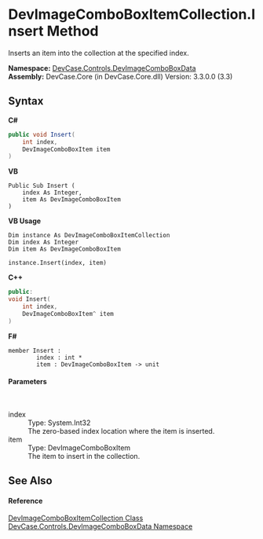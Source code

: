 # DevImageComboBoxItemCollection.Insert Method 
 

Inserts an item into the collection at the specified index.

**Namespace:**&nbsp;<a href="N_DevCase_Controls_DevImageComboBoxData">DevCase.Controls.DevImageComboBoxData</a><br />**Assembly:**&nbsp;DevCase.Core (in DevCase.Core.dll) Version: 3.3.0.0 (3.3)

## Syntax

**C#**<br />
``` C#
public void Insert(
	int index,
	DevImageComboBoxItem item
)
```

**VB**<br />
``` VB
Public Sub Insert ( 
	index As Integer,
	item As DevImageComboBoxItem
)
```

**VB Usage**<br />
``` VB Usage
Dim instance As DevImageComboBoxItemCollection
Dim index As Integer
Dim item As DevImageComboBoxItem

instance.Insert(index, item)
```

**C++**<br />
``` C++
public:
void Insert(
	int index, 
	DevImageComboBoxItem^ item
)
```

**F#**<br />
``` F#
member Insert : 
        index : int * 
        item : DevImageComboBoxItem -> unit 

```


#### Parameters
&nbsp;<dl><dt>index</dt><dd>Type: System.Int32<br />The zero-based index location where the item is inserted.</dd><dt>item</dt><dd>Type: DevImageComboBoxItem<br />The item to insert in the collection.</dd></dl>

## See Also


#### Reference
<a href="T_DevCase_Controls_DevImageComboBoxData_DevImageComboBoxItemCollection">DevImageComboBoxItemCollection Class</a><br /><a href="N_DevCase_Controls_DevImageComboBoxData">DevCase.Controls.DevImageComboBoxData Namespace</a><br />